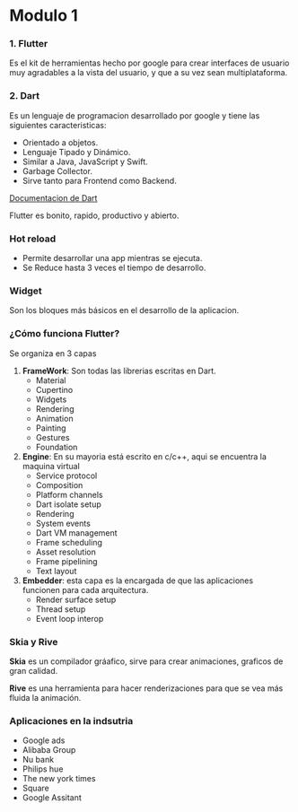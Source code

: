 # Modulo 1

### 1. Flutter

Es el kit de herramientas hecho por google para crear interfaces de usuario muy agradables a la vista del usuario, y que a su vez sean multiplataforma.

### 2. Dart

Es un lenguaje de programacion desarrollado por google y tiene las siguientes caracteristicas:

* Orientado a objetos.
* Lenguaje Tipado y Dinámico.
* Similar a Java, JavaScript y Swift.
* Garbage Collector.
* Sirve tanto para Frontend como Backend.

[Documentacion de Dart](https://dart.dev)

Flutter es bonito, rapido, productivo y abierto.

### Hot reload

* Permite desarrollar una app mientras se ejecuta.
* Se Reduce hasta 3 veces el tiempo de desarrollo.

### Widget

Son los bloques más básicos en el desarrollo de la aplicacion.

### ¿Cómo funciona Flutter?

Se organiza en 3 capas

1. **FrameWork**: Son todas las librerias escritas en Dart.
    * Material
    * Cupertino
    * Widgets
    * Rendering
    * Animation
    * Painting
    * Gestures
    * Foundation
2. **Engine**: En su mayoria está escrito en c/c++, aqui se encuentra la maquina virtual
    * Service protocol
    * Composition
    * Platform channels
    * Dart isolate setup
    * Rendering
    * System events
    * Dart VM management
    * Frame scheduling
    * Asset resolution
    * Frame pipelining
    * Text layout
3. **Embedder**: esta capa es la encargada de que las aplicaciones funcionen para cada arquitectura.
    * Render surface setup
    * Thread setup
    * Event loop interop

### Skia y Rive

**Skia** es un compilador gráafico, sirve para crear animaciones, graficos de gran calidad.

**Rive** es una herramienta para hacer renderizaciones para que se vea más fluida la animación.

### Aplicaciones en la indsutria

* Google ads
* Alibaba Group
* Nu bank
* Philips hue
* The new york times
* Square
* Google Assitant
